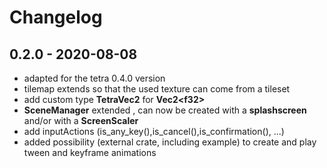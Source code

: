 # Changelog

## 0.2.0 - 2020-08-08
* adapted for the tetra 0.4.0 version
* tilemap extends so that the used texture can come from a tileset
* add custom type **TetraVec2** for **Vec2\<f32>**
* **SceneManager** extended , can now be created with a **splashscreen** and/or with a **ScreenScaler**
* add inputActions (is_any_key(),is_cancel(),is_confirmation(), ...)
* added possibility (external crate, including example) to create and play tween and keyframe animations
